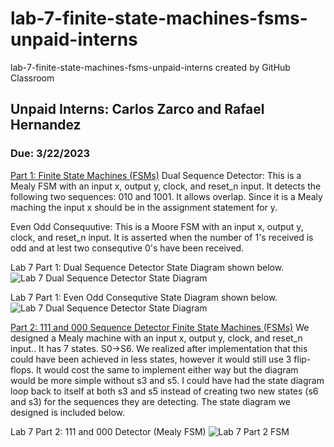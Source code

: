# lab-7-finite-state-machines-fsms-unpaid-interns
lab-7-finite-state-machines-fsms-unpaid-interns created by GitHub Classroom
## Unpaid Interns: Carlos Zarco and Rafael Hernandez
### Due: 3/22/2023

<ins>Part 1: Finite State Machines (FSMs)</ins>
Dual Sequence Detector: This is a Mealy FSM with an input x, output y, clock, and reset_n input. It detects the following two sequences: 010 and 1001. It allows overlap. Since it is a Mealy maching the input x should be in the assignment statement for y. 

Even Odd Consequutive: This is a Moore FSM with an input x, output y, clock, and reset_n input. It is asserted when the number of 1's received is odd and at lest two consequtive 0's have been received.

Lab 7 Part 1: Dual Sequence Detector State Diagram shown below.
![Lab 7 Dual Sequence Detector State Diagram](https://github.com/Spring-2023-Classes/lab-7-finite-state-machines-fsms-unpaid-interns/blob/main/Lab7_p1/dual_sequence_lab7_part1.png)

Lab 7 Part 1: Even Odd Consequtive State Diagram shown below.
![Lab 7 Dual Sequence Detector State Diagram](https://github.com/Spring-2023-Classes/lab-7-finite-state-machines-fsms-unpaid-interns/blob/main/Lab7_p1/Even_odd_lab7_part1.png)

<ins>Part 2: 111 and 000 Sequence Detector Finite State Machines (FSMs)</ins>
We designed a Mealy machine with an input x, output y, clock, and reset_n input.. It has 7 states. S0->S6. We realized after implementation that this could have been achieved in less states, however it would still use 3 flip-flops. It would cost the same to implement either way but the diagram would be more simple without s3 and s5. I could have had the state diagram loop back to itself at both s3 and s5 instead of creating two new states (s6 and s3) for the sequences they are detecting. The state diagram we designed is included below.

Lab 7 Part 2: 111 and 000 Detector (Mealy FSM)
![Lab 7 Part 2 FSM](https://github.com/Spring-2023-Classes/lab-7-finite-state-machines-fsms-unpaid-interns/blob/main/Lab7_p2/lab7_part2_state_diagram.jpg)



